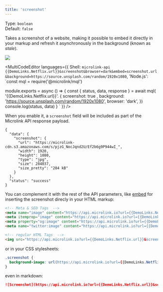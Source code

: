 ```yaml
---
title: 'screenshot'
--- 
```


Type: `boolean`<br/>
Default: `false`<br/>

Takes a screenshot of a website, making it possible to embed it directly in your markup and refresh it asynchronously in the background (known as *stale*).

![](https://api.microlink.io/?url={{DemoLinks.Netflix.url}}&screenshot&browser=dark&embed=screenshot.url&background=https://source.unsplash.com/random/1920x1080&meta=false)

<MultiCodeEditor languages={{
  Shell: `microlink-api {{DemoLinks.Netflix.url}}&screenshot&browser=dark&embed=screenshot.url&background=https://source.unsplash.com/random/1920x1080`,
  'Node.js': `const mql = require('@microlink/mql')
 
module.exports = async () => {
  const { status, data, response } = await mql(
    '{{DemoLinks.Netflix.url}}'. { 
      screenshot: true ,
      background: 'https://source.unsplash.com/random/1920x1080',
      browser: 'dark',
  })
  console.log(status, data)
}
  `
  }} 
/>

When you enable it, a `screenshot` field will be included as part of the Microlink API response payload.

```json{3, 10}
{
  "data": {
    "screenshot": {
      "url": "https://microlink-cdn.s3.amazonaws.com/s/pjzG_NocJqnd2U/Ef2b6g9P944wI_",
      "width": 1920,
      "height": 1080,
      "type": "jpg",
      "size": 284037,
      "size_pretty": "284 kB"
    }
  },
  "status": "success"
}
```

You can complement it with the rest of the API parameters, like [embed](/docs/api/parameters/embed) for inserting the screenshot direcly in your HTML markup: 

```html
<!-- Meta & SEO Tags  -->
<meta name="image" content="https://api.microlink.io?url={{DemoLinks.Netflix.url}}&screenshot=true&meta=false&embed=screenshot.url">
<meta itemprop="image" content="https://api.microlink.io?url={{DemoLinks.Netflix.url}}&screenshot=true&meta=false&embed=screenshot.url">
<meta property="og:image" content="https://api.microlink.io?url={{DemoLinks.Netflix.url}}&screenshot=true&meta=false&embed=screenshot.url">
<meta name="twitter:image" content="https://api.microlink.io?url={{DemoLinks.Netflix.url}}&screenshot=true&meta=false&embed=screenshot.url">

<!-- regular HTML Tags  -->
<img src="https://api.microlink.io?url={{DemoLinks.Netflix.url}}&screenshot=true&meta=false&embed=screenshot.url" />
```

or in your CSS stylesheets:

```css
.screenshot {
  background-image: url(https://api.microlink.io?url={{DemoLinks.Netflix.url}}&screenshot=true&meta=false&embed=screenshot.url);
}
```

even in markdown:

```md
![Screenshot](https://api.microlink.io?url={{DemoLinks.Netflix.url}}&screenshot=true&meta=false&embed=screenshot.url)
```
